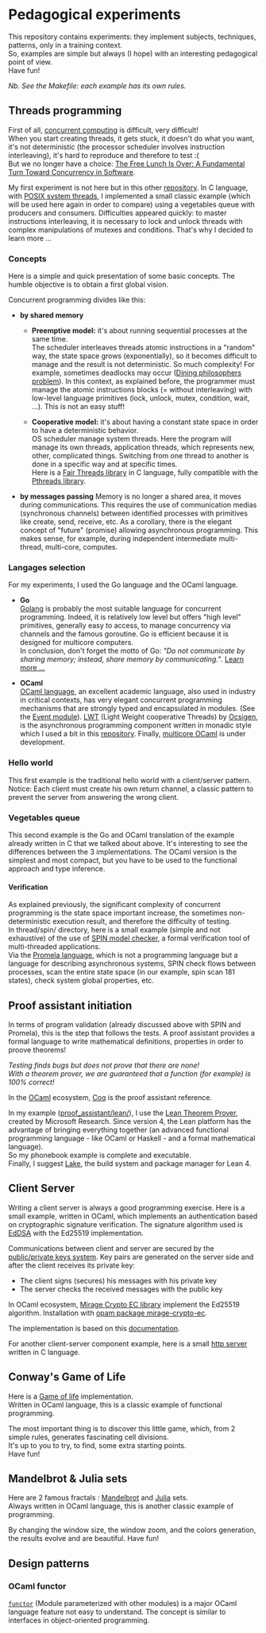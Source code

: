 # Pedagogical experiments

This repository contains experiments: they implement subjects, techniques, patterns,
only in a training context.\
So, examples are simple but always (I hope) with an interesting pedagogical point of view.\
Have fun!

*Nb. See the Makefile: each example has its own rules.*

## Threads programming

First of all, [concurrent computing](https://en.wikipedia.org/wiki/Concurrent_computing) is difficult, very difficult!\
When you start creating threads, it gets stuck, it doesn't do what you want,
it's not deterministic (the processor scheduler involves instruction interleaving),
it's hard to reproduce and therefore to test :(\
But we no longer have a choice:
[The Free Lunch Is Over: A Fundamental Turn Toward Concurrency in Software](http://www.gotw.ca/publications/concurrency-ddj.htm).

My first experiment is not here but in this other
[repository](https://github.com/epatrizio/cds/tree/main/examples/threads).
In C language, with [POSIX system threads](https://en.wikipedia.org/wiki/Pthreads),
I implemented a small classic example (which will be used here again in order to compare)
using a vegetables queue with producers and consumers.
Difficulties appeared quickly: to master instructions interleaving, it is necessary to lock and unlock
threads with complex manipulations of mutexes and conditions. That's why I decided to learn more ...

### Concepts

Here is a simple and quick presentation of some basic concepts.
The humble objective is to obtain a first global vision.

Concurrent programming divides like this:

* **by shared memory**

  * **Preemptive model:** it's about running sequential processes at the same time.\
    The scheduler interleaves threads atomic instructions in a "random" way, the state space grows
    (exponentially), so it becomes difficult to manage and the result is not deterministic.
    So much complexity! For example, sometimes deadlocks may occur
    ([Dining philosophers problem](https://en.wikipedia.org/wiki/Dining_philosophers_problem)).
    In this context, as explained before, the programmer must manage the atomic instructions blocks
    (= without interleaving) with low-level language primitives (lock, unlock, mutex, condition, wait, ...).
    This is not an easy stuff!

  * **Cooperative model:** it's about having a constant state space in order to have a deterministic behavior.\
  OS scheduler manage system threads. Here the program will manage its own threads, application threads,
  which represents new, other, complicated things.
  Switching from one thread to another is done in a specific way and at specific times.\
  Here is a [Fair Threads library](https://www-sop.inria.fr/mimosa/rp/FairThreads/FTC/documentation/ft.html)
  in C language, fully compatible with the
  [Pthreads library](https://www.cs.cmu.edu/afs/cs/academic/class/15492-f07/www/pthreads.html).

* **by messages passing**
Memory is no longer a shared area, it moves during communications.
This requires the use of communication medias (synchronous channels) between identified processes with
primitives like create, send, receive, etc.
As a corollary, there is the elegant concept of "future" (promise) allowing asynchronous programming.
This makes sense, for example, during independent intermediate multi-thread, multi-core, computes.

### Langages selection

For my experiments, I used the Go language and the OCaml language.

* **Go**\
[Golang](https://go.dev) is probably the most suitable language for concurrent programming.
Indeed, it is relatively low level but offers "high level" primitives, generally easy to access,
to manage concurrency via channels and the famous goroutine.
Go is efficient because it is designed for multicore computers.\
In conclusion, don't forget the motto of Go:
*"Do not communicate by sharing memory; instead, share memory by communicating."*.
[Learn more ...](https://go.dev/blog/codelab-share)

* **OCaml**\
[OCaml language](https://ocaml.org), an excellent academic language, also used in industry in critical contexts,
has very elegant concurrent programming mechanisms that are strongly typed and encapsulated in modules.
(See the [Event module](https://v2.ocaml.org/api/Event.html)).
[LWT](https://ocsigen.org/lwt/) (Light Weight cooperative Threads) by [Ocsigen](https://ocsigen.org),
is the asynchronous programming component written in monadic style which I used a bit in this
[repository](https://github.com/epatrizio/ographics).
Finally, [multicore OCaml](https://github.com/ocaml-multicore) is under development.

### Hello world

This first example is the traditional hello world with a client/server pattern.
Notice: Each client must create his own return channel,
a classic pattern to prevent the server from answering the wrong client.

### Vegetables queue

This second example is the Go and OCaml translation of the example already written in C that we talked about above.
It's interesting to see the differences between the 3 implementations. The OCaml version is the simplest and most
compact, but you have to be used to the functional approach and type inference.

#### Verification

As explained previously, the significant complexity of concurrent programming is the state space
important increase, the sometimes non-deterministic execution result, and therefore the difficulty of testing.\
In thread/spin/ directory, here is a small example (simple and not exhaustive) of the use of
[SPIN model checker](https://spinroot.com), a formal verification tool of multi-threaded applications.\
Via the [Promela language](https://en.wikipedia.org/wiki/Promela), which is not a programming language
but a language for describing asynchronous systems, SPIN check flows between processes, scan the entire state space
(in our example, spin scan 181 states), check system global properties, etc.

## Proof assistant initiation

In terms of program validation (already discussed above with SPIN and Promela),
this is the step that follows the tests.
A proof assistant provides a formal language to write mathematical definitions, properties in order to
proove theorems!

*Testing finds bugs but does not prove that there are none!*\
*With a theorem prover, we are guaranteed that a function (for example) is 100% correct!*

In the [OCaml](https://ocaml.org) ecosystem, [Coq](https://coq.inria.fr) is the proof assistant reference.

In my example ([proof_assistant/lean/](./proof_assistant/lean/)),
I use the [Lean Theorem Prover](https://leanprover.github.io/), created by Microsoft Research.
Since version 4, the Lean platform has the advantage of bringing everything together
(an advanced functional programming language - like OCaml or Haskell - and a formal mathematical language).\
So my phonebook example is complete and executable.\
Finally, I suggest [Lake](https://github.com/leanprover/lake), the build system and package manager for Lean 4.

## Client Server

Writing a client server is always a good programming exercise. Here is a small example, written in OCaml,
which implements an authentication based on cryptographic signature verification. The signature algorithm
used is [EdDSA](https://en.wikipedia.org/wiki/EdDSA) with the Ed25519 implementation.

Communications between client and server are secured by the
[public/private keys system](https://en.wikipedia.org/wiki/Public-key_cryptography).
Key pairs are generated on the server side and after the client receives its private key:

* The client signs (secures) his messages with his private key
* The server checks the received messages with the public key

In OCaml ecosystem,
[Mirage Crypto EC library](https://ocaml.org/p/mirage-crypto-ec/0.10.0/doc/Mirage_crypto_ec/Ed25519/index.html)
implement the Ed25519 algorithm.
Installation with [opam package mirage-crypto-ec](https://opam.ocaml.org/packages/mirage-crypto-ec/).

The implementation is based on this [documentation](https://caml.inria.fr/pub/docs/oreilly-book/html/book-ora187.html).

For another client-server component example, here is a small [http server](https://github.com/epatrizio/chttpserver)
written in C language.

## Conway's Game of Life

Here is a [Game of life](https://en.wikipedia.org/wiki/Conway%27s_Game_of_Life) implementation.\
Written in OCaml language, this is a classic example of functional programming.

The most important thing is to discover this little game, which, from 2 simple rules, generates fascinating cell divisions.\
It's up to you to try, to find, some extra starting points.\
Have fun!

## Mandelbrot & Julia sets

Here are 2 famous fractals :
[Mandelbrot](https://en.wikipedia.org/wiki/Mandelbrot_set) and
[Julia](https://en.wikipedia.org/wiki/Julia_set) sets.\
Always written in OCaml language, this is another classic example of programming.

By changing the window size, the window zoom, and the colors generation, the results evolve and are beautiful.
Have fun!

## Design patterns

### OCaml functor

[`functor`](https://ocaml.org/docs/functors) (Module parameterized with other modules)
is a major OCaml language feature not easy to understand.
The concept is similar to interfaces in object-oriented programming.
